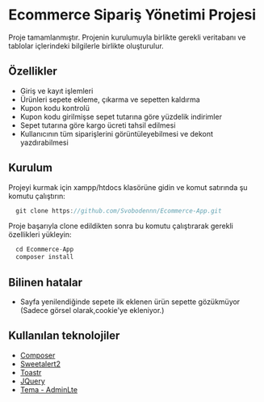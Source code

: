 
# Ecommerce Sipariş Yönetimi Projesi

Proje tamamlanmıştır. Projenin kurulumuyla birlikte gerekli veritabanı ve tablolar içlerindeki bilgilerle birlikte oluşturulur.




## Özellikler

- Giriş ve kayıt işlemleri
- Ürünleri sepete ekleme, çıkarma ve sepetten kaldırma
- Kupon kodu kontrolü
- Kupon kodu girilmişse sepet tutarına göre yüzdelik indirimler
- Sepet tutarına göre kargo ücreti tahsil edilmesi
- Kullanıcının tüm siparişlerini görüntüleyebilmesi ve dekont yazdırabilmesi


## Kurulum

Projeyi kurmak için xampp/htdocs klasörüne gidin ve komut satırında şu komutu çalıştırın:

```as
  git clone https://github.com/Svobodennn/Ecommerce-App.git
```
Proje başarıyla clone edildikten sonra bu komutu çalıştırarak gerekli özellikleri yükleyin:
```as
  cd Ecommerce-App
  composer install
```


## Bilinen hatalar

- Sayfa yenilendiğinde sepete ilk eklenen ürün sepette gözükmüyor (Sadece görsel olarak,cookie'ye ekleniyor.)

## Kullanılan teknolojiler

- [Composer](https://getcomposer.org/)
- [Sweetalert2](https://github.com/sweetalert2/sweetalert2)
- [Toastr](https://github.com/CodeSeven/toastr)
- [JQuery](https://jquery.com/)
- [Tema - AdminLte](https://adminlte.io/)


